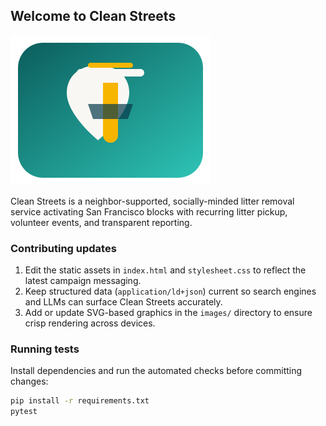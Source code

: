 ## Welcome to Clean Streets

![Clean Streets header illustration](images/cleanstreets-logo.svg)

Clean Streets is a neighbor-supported, socially-minded litter removal service activating San Francisco blocks with recurring litter pickup, volunteer events, and transparent reporting.

### Contributing updates

1. Edit the static assets in `index.html` and `stylesheet.css` to reflect the latest campaign messaging.
2. Keep structured data (`application/ld+json`) current so search engines and LLMs can surface Clean Streets accurately.
3. Add or update SVG-based graphics in the `images/` directory to ensure crisp rendering across devices.

### Running tests

Install dependencies and run the automated checks before committing changes:

```bash
pip install -r requirements.txt
pytest
```
